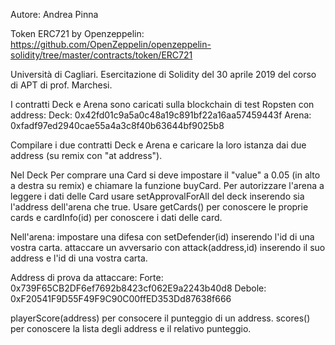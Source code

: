 Autore: Andrea Pinna

Token ERC721 by Openzeppelin:  https://github.com/OpenZeppelin/openzeppelin-solidity/tree/master/contracts/token/ERC721

Università di Cagliari.
Esercitazione di Solidity del 30 aprile 2019 del corso di APT di prof. Marchesi.


I contratti Deck e Arena sono caricati sulla blockchain di test Ropsten con address:
Deck: 0x42fd01c9a5a0c48a19c891bf22a16aa57459443f
Arena: 0xfadf97ed2940cae55a4a3c8f40b63644bf9025b8

Compilare i due contratti Deck e Arena e caricare la loro istanza dai due address (su remix con "at address").

Nel Deck
Per comprare una Card si deve impostare il "value" a 0.05 (in alto a destra su remix) e chiamare la funzione buyCard.
Per autorizzare l'arena a leggere i dati delle Card usare setApprovalForAll del deck inserendo sia l'address dell'arena che true.
Usare getCards() per conoscere le proprie cards e cardInfo(id) per conoscere i dati delle card.

Nell'arena:
impostare una difesa con setDefender(id) inserendo l'id di una vostra carta.
attaccare un avversario con attack(address,id) inserendo il suo address e l'id di una vostra carta.

Address di prova da attaccare:
Forte: 0x739F65CB2DF6ef7692b8423cf062E9a2243b40d8
Debole: 0xF20541F9D55F49F9C90C00ffED353Dd87638f666

playerScore(address) per consocere il punteggio di un address.
scores() per conoscere la lista degli address e il relativo punteggio.
